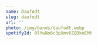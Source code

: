 ```yaml
---
name: Daufødt
slug: daufodt
url: ''
photo: /img/bands/daufodt.webp
spotifyId: 0lYwNo6c3pXmv6ZQDkuEMt
---
```

